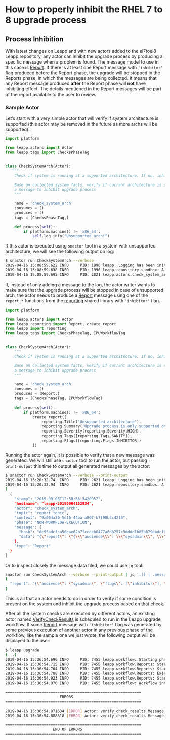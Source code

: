 # How to properly inhibit the RHEL 7 to 8 upgrade process

## Process Inhibition

With latest changes on Leapp and with new actors added to the el7toel8 Leapp
repository, any actor can inhibit the upgrade process by producing a specific
message when a problem is found. The message model to use in this case is
[Report](/pydoc/leapp.reporting.html#leapp.reporting.Report).
If there is at least one Report message with `'inhibitor'` flag produced before
the Report phase, the upgrade will be stopped in the Reports phase, in which the
messages are being collected. It means that any Report message produced
**after** the Report phase will **not** have inhibiting effect. The details
mentioned in the Report messages will be part of the report available to the
user to review.

### Sample Actor

Let’s start with a very simple actor that will verify if system architecture is
supported (this actor may be removed in the future as more archs will be supported):

```python
import platform

from leapp.actors import Actor
from leapp.tags import ChecksPhaseTag


class CheckSystemArch(Actor):
   """
    Check if system is running at a supported architecture. If no, inhibit the upgrade process.

    Base on collected system facts, verify if current architecture is supported, otherwise produces
    a message to inhibit upgrade process
    """

    name = 'check_system_arch'
    consumes = ()
    produces = ()
    tags = (ChecksPhaseTag,)

    def process(self):
        if platform.machine() != 'x86_64':
            self.log.info("Unsupported arch!")
```

If this actor is executed using `snactor` tool in a system with unsupported
architecture, we will see the following output on log:

```sh
$ snactor run CheckSystemArch --verbose
2019-04-16 15:08:59.622 INFO     PID: 1996 leapp: Logging has been initialized
2019-04-16 15:08:59.638 INFO     PID: 1996 leapp.repository.sandbox: A new repository 'sandbox' is initialized at /home/leapp/sandbox
2019-04-16 15:08:59.695 INFO     PID: 2021 leapp.actors.check_system_arch: Unsupported arch!
```

If, instead of only adding a message to the log, the actor writer wants to make
sure that the upgrade process will be stopped in case of unsupported arch, the
actor needs to produce a [Report](/pydoc/leapp.reporting.html#leapp.reporting.Report)
message using one of the `report_*` functions from the [reporting](https://github.com/oamg/leapp-repository/blob/master/repos/system_upgrade/el7toel8/libraries/reporting.py)
shared library with `'inhibitor'` flag.

```python
import platform

from leapp.actors import Actor
from leapp.reporting import Report, create_report
from leapp import reporting
from leapp.tags import ChecksPhaseTag, IPUWorkflowTag


class CheckSystemArch(Actor):
    """
    Check if system is running at a supported architecture. If no, inhibit the upgrade process.

    Base on collected system facts, verify if current architecture is supported, otherwise produces
    a message to inhibit upgrade process
    """

    name = 'check_system_arch'
    consumes = ()
    produces = (Report,)
    tags = (ChecksPhaseTag, IPUWorkflowTag)

    def process(self):
        if platform.machine() != 'x86_64':
            create_report([
                reporting.Title('Unsupported architecture'),
                reporting.Summary('Upgrade process is only supported on x86_64 systems.'),
                reporting.Severity(reporting.Severity.HIGH),
                reporting.Tags([reporting.Tags.SANITY]),
                reporting.Flags([reporting.Flags.INHIBITOR])
            ])
```

Running the actor again, it is possible to verify that a new message was
generated. We will still use `snactor` tool to run the actor, but passing
`--print-output` this time to output all generated messages by the actor:

```sh
$ snactor run CheckSystemArch --verbose --print-output
2019-04-16 15:20:32.74  INFO     PID: 2621 leapp: Logging has been initialized
2019-04-16 15:20:32.94  INFO     PID: 2621 leapp.repository.sandbox: A new repository 'sandbox' is initialized at /home/leapp/sandbox
[
  {
    "stamp": "2019-09-05T12:58:56.342095Z",
    "hostname": "leapp-20190904152934",
    "actor": "check_system_arch",
    "topic": "report_topic",
    "context": "9a064a30-5d16-44ba-a807-b7f08b3c4215",
    "phase": "NON-WORKFLOW-EXECUTION",
    "message": {
      "hash": "dc95adcfca56eae62b7fcceeb0477a6d8257c3dddd1b05b879ebdcf05f59d504",
      "data": "{\"report\": \"{\\\"audience\\\": \\\"sysadmin\\\", \\\"flags\\\": [\\\"inhibitor\\\"], \\\"severity\\\": \\\"high\\\", \\\"summary\\\": \\\"Upgrade process is only supported on x86_64 systems.\\\", \\\"tags\\\": [\\\"sanity\\\"], \\\"title\\\": \\\"Unsupported architecture\\\"}\"}"
    },
    "type": "Report"
  }
]

```

Or to inspect closely the message.data filed, we could use `jq` tool:

```sh
snactor run CheckSystemArch --verbose --print-output | jq '.[] | .message.data | fromjson'
{
  "report": "{\"audience\": \"sysadmin\", \"flags\": [\"inhibitor\"], \"severity\": \"high\", \"summary\": \"Upgrade process is only supported on x86_64 systems.\", \"tags\": [\"sanity\"], \"title\": \"Unsupported architecture\"}"
}

```

This is all that an actor needs to do in order to verify if some condition is
present on the system and inhibit the upgrade process based on that check.

After all the system checks are executed by different actors, an existing actor
named [VerifyCheckResults](https://github.com/oamg/leapp-repository/tree/master/repos/system_upgrade/el7toel8/actors/verifycheckresults)
is scheduled to run in the Leapp upgrade workflow. If some [Report](/pydoc/leapp.reporting.html#leapp.reporting.Report)
message with `'inhibitor'` flag was generated by some previous execution of
another actor in any previous phase of the workflow, like the sample one we just
wrote, the following output will be displayed to the user:

```sh
$ leapp upgrade
(...)
2019-04-16 15:36:54.696 INFO     PID: 7455 leapp.workflow: Starting phase Reports
2019-04-16 15:36:54.715 INFO     PID: 7455 leapp.workflow.Reports: Starting stage Before of phase Reports
2019-04-16 15:36:54.764 INFO     PID: 7455 leapp.workflow.Reports: Starting stage Main of phase Reports
2019-04-16 15:36:54.788 INFO     PID: 7455 leapp.workflow.Reports: Executing actor verify_check_results
2019-04-16 15:36:54.923 INFO     PID: 7455 leapp.workflow.Reports: Starting stage After of phase Reports
2019-04-16 15:36:54.970 INFO     PID: 7455 leapp.workflow: Workflow interrupted due to the FailPhase error policy

============================================================
                        ERRORS
============================================================

2019-04-16 15:36:54.871634 [ERROR] Actor: verify_check_results Message: Unsupported arch
2019-04-16 15:36:54.888818 [ERROR] Actor: verify_check_results Message: Ending process due to errors found during checks, see /var/log/leapp-report.txt for detailed report.

============================================================
                     END OF ERRORS
============================================================
```
